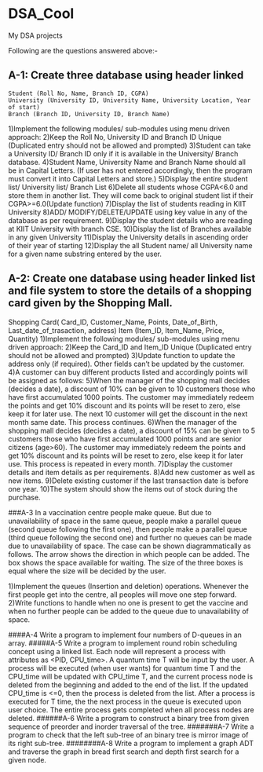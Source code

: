 # DSA_Cool
My DSA projects

Following are the questions answered above:-

## A-1: Create three database using header linked 
 	Student (Roll No, Name, Branch ID, CGPA)
	University (University ID, University Name, University Location, Year of start)
	Branch (Branch ID, University ID, Branch Name)

1)Implement the following modules/ sub-modules using menu driven approach:
2)Keep the Roll No, University ID and Branch ID Unique (Duplicated entry should not be allowed and prompted)
3)Student can take a University ID/ Branch ID only if it is available in the University/ Branch database.
4)Student Name, University Name and Branch Name should all be in Capital Letters. (If user has not entered accordingly, then the program must convert it into Capital Letters and store.)
5)Display the entire  student list/ University list/  Branch List
6)Delete all students whose CGPA<6.0 and store them in another list. They will come back to original student list if their CGPA>=6.0(Update function)
7)Display the list of students reading in KIIT University
8)ADD/ MODIFY/DELETE/UPDATE using key value in any of the database as per requirement.
9)Display the student details who are reading at KIIT University with branch CSE.
10)Display the list of Branches available in any given University
11)Display the University details in ascending order of their year of starting
12)Display the all Student name/ all University name for a given name substring entered by the user.

## A-2: Create one database using header linked list and file system to store the details of a shopping card given by the Shopping Mall.
 Shopping Card( Card_ID, Customer_Name, Points, Date_of_Birth, Last_date_of_trasaction, address)
Item (Item_ID, Item_Name, Price, Quantity)
1)Implement the following modules/ sub-modules using menu driven approach:
2)Keep the Card_ID and Item_ID Unique (Duplicated entry should not be allowed and prompted)
3)Update function to update the address only (if required).  Other fields can’t be updated by the customer.
4)A customer can buy different products listed and accordingly points will be assigned as follows:
5)When the manager of the shopping mall decides (decides a date), a discount of 10% can be given to 10 customers those who have first accumulated 1000 points. The customer may immediately redeem the points and get 10% discount and its points will be reset to zero, else keep it for later use.  The next 10 customer will get the discount in the next month same date. This process continues.
6)When the manager of the shopping mall decides (decides a date), a discount of 15% can be given to 5 customers those who have first accumulated 1000 points and are senior citizens (age>60). The customer may immediately redeem the points and get 10% discount and its points will be reset to zero, else keep it for later use.  This process is repeated in every month.
7)Display the customer details and item details as per requirements.
8)Add new customer as well as new items.
9)Delete existing customer if the last transaction date is before one year.
10)The system should show the items out of stock during the purchase.

###A-3 In a vaccination centre people make queue. But due to unavailability of space in the same queue, people make a parallel queue (second queue following the first one), then people make a parallel queue (third queue following the second one) and further no queues can be made due to unavailability of space. The case can be shown diagrammatically as follows. The arrow shows the direction in which people can be added. The box shows the space available for waiting. The size of the three boxes is equal where the size will be decided by the user.
  
1)Implement the queues (Insertion and deletion) operations. Whenever the first people get into the centre, all peoples will move one step forward. 
2)Write functions to handle when no one is present to get the vaccine and when no further people can be added to the queue due to unavailability of space.

####A-4 Write a program to implement four numbers of D-queues in an array.
#####A-5 Write a program to implement round robin scheduling concept using a linked list. Each node will represent a process with attributes as <PID, CPU_time>. A quantum time T will be input by the user. A process will be executed (when user wants) for quantum time T and the CPU_time will be updated with CPU_time T, and the current process node is deleted from the beginning and added to the end of the list. If the updated CPU_time is <=0, then the process is deleted from the list. After a process is executed for T time, the the next process in the queue is executed upon user choice. The entire process gets completed when all process nodes are deleted.
######A-6 Write a program to construct a binary tree from given sequence of preorder and inorder traversal of the tree.
#######A-7 Write a program to check that the left sub-tree of an binary tree is  mirror image of its right sub-tree.
########A-8 Write a program to implement a graph ADT and traverse the graph in bread first search and depth first search for a given node.
	
